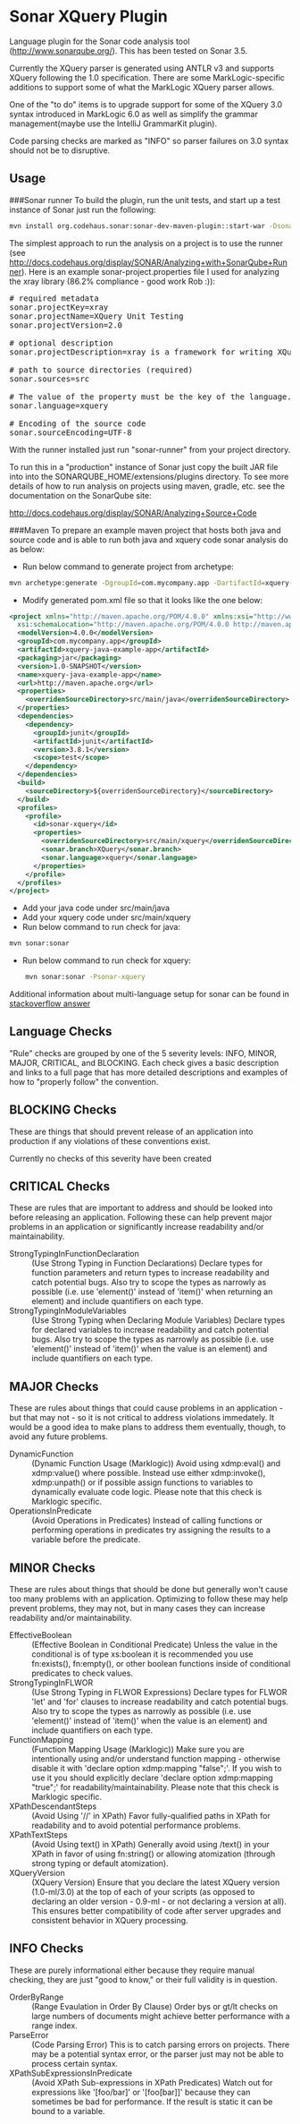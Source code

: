 Sonar XQuery Plugin
===================

Language plugin for the Sonar code analysis tool (http://www.sonarqube.org/).  This has been
tested on Sonar 3.5.

Currently the XQuery parser is generated using ANTLR v3 and supports XQuery following
the 1.0 specification.  There are some MarkLogic-specific additions to
support some of what the MarkLogic XQuery parser allows.

One of the "to do" items is to upgrade support for some of the XQuery 3.0 syntax
introduced in MarkLogic 6.0 as well as simplify the grammar management(maybe use
the IntelliJ GrammarKit plugin).

Code parsing checks are marked as "INFO" so parser failures
on 3.0 syntax should not be to disruptive.

Usage
-----

###Sonar runner
To build the plugin, run the unit tests, and start up a test instance of Sonar just run
the following:
``` sh
mvn install org.codehaus.sonar:sonar-dev-maven-plugin::start-war -Dsonar.runtimeVersion=3.5
```

The simplest approach to run the analysis on a project is to use the runner (see
http://docs.codehaus.org/display/SONAR/Analyzing+with+SonarQube+Runner).  Here is an example
sonar-project.properties file I used for analyzing the xray library (86.2% compliance - good
work Rob :)):

<pre>
# required metadata
sonar.projectKey=xray
sonar.projectName=XQuery Unit Testing
sonar.projectVersion=2.0

# optional description
sonar.projectDescription=xray is a framework for writing XQuery unit tests on MarkLogic Server

# path to source directories (required)
sonar.sources=src

# The value of the property must be the key of the language.
sonar.language=xquery

# Encoding of the source code
sonar.sourceEncoding=UTF-8
</pre>

With the runner installed just run "sonar-runner" from your project directory.

To run this in a "production" instance of Sonar just copy the built JAR file into
into the SONARQUBE_HOME/extensions/plugins directory.  To see more details of how to
run analysis on projects using maven, gradle, etc. see the documentation on the SonarQube
site:

http://docs.codehaus.org/display/SONAR/Analyzing+Source+Code

###Maven
To prepare an example maven project that hosts both java and source code
and is able to run both java and xquery code sonar analysis do as below:
* Run below command to generate project from archetype:
``` sh
mvn archetype:generate -DgroupId=com.mycompany.app -DartifactId=xquery-java-example-app -DarchetypeArtifactId=maven-archetype-quickstart -DinteractiveMode=false
```

* Modify generated pom.xml file so that it looks like the one below:

```xml
<project xmlns="http://maven.apache.org/POM/4.0.0" xmlns:xsi="http://www.w3.org/2001/XMLSchema-instance"
  xsi:schemaLocation="http://maven.apache.org/POM/4.0.0 http://maven.apache.org/maven-v4_0_0.xsd">
  <modelVersion>4.0.0</modelVersion>
  <groupId>com.mycompany.app</groupId>
  <artifactId>xquery-java-example-app</artifactId>
  <packaging>jar</packaging>
  <version>1.0-SNAPSHOT</version>
  <name>xquery-java-example-app</name>
  <url>http://maven.apache.org</url>
  <properties>
    <overridenSourceDirectory>src/main/java</overridenSourceDirectory>
  </properties>
  <dependencies>
    <dependency>
      <groupId>junit</groupId>
      <artifactId>junit</artifactId>
      <version>3.8.1</version>
      <scope>test</scope>
    </dependency>
  </dependencies>
  <build>
    <sourceDirectory>${overridenSourceDirectory}</sourceDirectory>
  </build>
  <profiles>
    <profile>
      <id>sonar-xquery</id>
      <properties>
        <overridenSourceDirectory>src/main/xquery</overridenSourceDirectory>
        <sonar.branch>XQuery</sonar.branch>
        <sonar.language>xquery</sonar.language>
      </properties>
    </profile>
  </profiles>
</project>
```

* Add your java code under src/main/java
* Add your xquery code under src/main/xquery
* Run below command to run check for java:
``` sh
mvn sonar:sonar
```

* Run below command to run check for xquery:
``` sh
    mvn sonar:sonar -Psonar-xquery
```


Additional information about multi-language setup for sonar can be found in
[stackoverflow answer](http://stackoverflow.com/questions/13625022/does-sonar-support-multiple-language-in-same-project)

Language Checks
---------------

"Rule" checks are grouped by one of the 5 severity levels: INFO, MINOR, MAJOR,
CRITICAL, and BLOCKING.  Each check gives a basic description and links to a
full page that has more detailed descriptions and examples of how to "properly
follow" the convention.

BLOCKING Checks
---------------

These are things that should prevent release of an application into production
if any violations of these conventions exist.

Currently no checks of this severity have been created

CRITICAL Checks
---------------

These are rules that are important to address and should be looked into before
releasing an application.  Following these can help prevent major problems in an
application or significantly increase readability and/or maintainability.

<dl>
    <dt>StrongTypingInFunctionDeclaration</dt>
    <dd>
        (Use Strong Typing in Function Declarations)
        Declare types for function parameters and return types
        to increase readability and catch potential bugs.
        Also try to scope the types as narrowly as possible
        (i.e. use 'element()' instead of 'item()' when returning an element)
        and include quantifiers on each type.
    </dd>
    <dt>StrongTypingInModuleVariables</dt>
    <dd>
        (Use Strong Typing when Declaring Module Variables)
        Declare types for declared variables to increase readability and catch potential bugs.
        Also try to scope the types as narrowly as possible
        (i.e. use 'element()' instead of 'item()' when the value is an element)
        and include quantifiers on each type.
    </dd>
</dl>

MAJOR Checks
-----------

These are rules about things that could cause problems in an application - but
that may not - so it is not critical to address violations immedately.  It would
be a good idea to make plans to address them eventually, though, to avoid any
future problems.

<dl>
    <dt>DynamicFunction</dt>
    <dd>
        (Dynamic Function Usage (Marklogic))
        Avoid using xdmp:eval() and xdmp:value() where possible.
        Instead use either xdmp:invoke(), xdmp:unpath()
        or if possible assign functions to variables to dynamically evaluate code logic.
        Please note that this check is Marklogic specific.
    </dd>
    <dt>OperationsInPredicate</dt>
    <dd>
        (Avoid Operations in Predicates)
        Instead of calling functions or performing operations in predicates
        try assigning the results to a variable before the predicate.
    </dd>
</dl>

MINOR Checks
------------

These are rules about things that should be done but generally won't cause too
many problems with an application.  Optimizing to follow these may help prevent
problems, they may not, but in many cases they can increase readability and/or
maintainability.

<dl>
    <dt>EffectiveBoolean</dt>
    <dd>
        (Effective Boolean in Conditional Predicate)
        Unless the value in the conditional is of type xs:boolean it is recommended you use
        fn:exists(), fn:empty(), or other boolean functions inside of conditional predicates to check values.
    </dd>
    <dt>StrongTypingInFLWOR</dt>
    <dd>
        (Use Strong Typing in FLWOR Expressions)
        Declare types for FLWOR 'let' and 'for' clauses to increase readability and catch potential bugs.
        Also try to scope the types as narrowly as possible
        (i.e. use 'element()' instead of 'item()' when the value is an element)
        and include quantifiers on each type.
    </dd>
    <dt>FunctionMapping</dt>
    <dd>
        (Function Mapping Usage (Marklogic))
        Make sure you are intentionally using and/or understand function mapping
        - otherwise disable it with 'declare option xdmp:mapping "false";'.
        If you wish to use it you should explicitly declare 'declare option xdmp:mapping "true";'
        for readability/maintainability.
        Please note that this check is Marklogic specific.
    </dd>
    <dt>XPathDescendantSteps</dt>
    <dd>
        (Avoid Using '//' in XPath)
        Favor fully-qualified paths in XPath
        for readability and to avoid potential performance problems.
    </dd>
    <dt>XPathTextSteps</dt>
    <dd>
        (Avoid Using text() in XPath)
        Generally avoid using /text() in your XPath in favor of using fn:string() or allowing atomization
        (through strong typing or default atomization).
    </dd>
    <dt>XQueryVersion</dt>
    <dd>
        (XQuery Version)
        Ensure that you declare the latest XQuery version (1.0-ml/3.0)
        at the top of each of your scripts
        (as opposed to declaring an older version - 0.9-ml - or not declaring a version at all).
        This ensures better compatibility of code after server upgrades
        and consistent behavior in XQuery processing.
    </dd>
</dl>

INFO Checks
-----------

These are purely informational either because they require manual checking, they
are just "good to know," or their full validity is in question.

<dl>
    <dt>OrderByRange</dt>
    <dd>
        (Range Evaulation in Order By Clause)
        Order bys or gt/lt checks on large numbers of documents
        might achieve better performance with a range index.
    </dd>
    <dt>ParseError</dt>
    <dd>
        (Code Parsing Error)
        This is to catch parsing errors on projects.
        There may be a potential syntax error, or the parser just may not be able to process certain syntax.
    </dd>
    <dt>XPathSubExpressionsInPredicate</dt>
    <dd>
        (Avoid XPath Sub-expressions in XPath Predicates)
        Watch out for expressions like '[foo/bar]' or '[foo[bar]]'
        because they can sometimes be bad for performance.
        If the result is static it can be bound to a variable.
    </dd>
</dl>